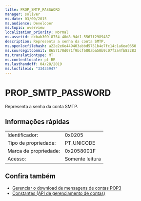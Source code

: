 ```yaml
---
title: PROP_SMTP_PASSWORD
manager: soliver
ms.date: 03/09/2015
ms.audience: Developer
ms.topic: overview
localization_priority: Normal
ms.assetid: dcbab309-8754-40d8-94d1-5567f2989487
description: Representa a senha da conta SMTP.
ms.openlocfilehash: a22e2e6e449403abbd5751b4e7fc14c1a6ea0650
ms.sourcegitcommit: 8657170d071f9bcf680aba50b9c07f2a4fb82283
ms.translationtype: MT
ms.contentlocale: pt-BR
ms.lasthandoff: 04/28/2019
ms.locfileid: "33435947"
---
```

# <a name="propsmtppassword"></a>PROP_SMTP_PASSWORD

Representa a senha da conta SMTP.
  
## <a name="quick-info"></a>Informações rápidas

|||
|:-----|:-----|
|Identificador:  <br/> |0x0205  <br/> |
|Tipo de propriedade:  <br/> |PT_UNICODE|SECURE_FLAG  <br/> |
|Marca de propriedade:  <br/> |0x2058001F  <br/> |
|Acesso:  <br/> |Somente leitura  <br/> |
   
## <a name="see-also"></a>Confira também

- [Gerenciar o download de mensagens de contas POP3](managing-message-downloads-for-pop3-accounts.md) 
- [Constantes (API de gerenciamento de contas)](constants-account-management-api.md)

